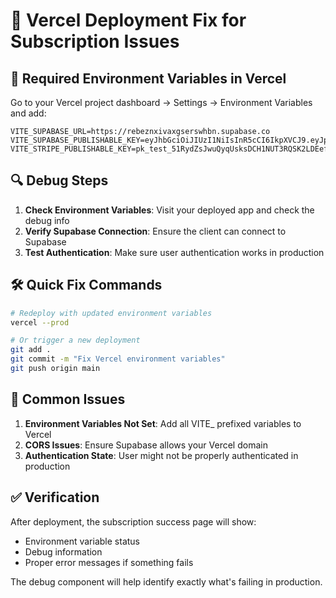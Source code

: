 # 🚀 Vercel Deployment Fix for Subscription Issues

## 🔧 **Required Environment Variables in Vercel**

Go to your Vercel project dashboard → Settings → Environment Variables and add:

```env
VITE_SUPABASE_URL=https://rebeznxivaxgserswhbn.supabase.co
VITE_SUPABASE_PUBLISHABLE_KEY=eyJhbGciOiJIUzI1NiIsInR5cCI6IkpXVCJ9.eyJpc3MiOiJzdXBhYmFzZSIsInJlZiI6InJlYmV6bnhpdmF4Z3NlcnN3aGJuIiwicm9sZSI6ImFub24iLCJpYXQiOjE3NTU0MDc0NDIsImV4cCI6MjA3MDk4MzQ0Mn0.u2t2SEmm3rTpseRRdgym3jnaOq7lRLHW531PxPmu6xo
VITE_STRIPE_PUBLISHABLE_KEY=pk_test_51RydZsJwuQyqUsksDCH1NUT3RQSK2LDEefxS3Wb8Ha1wx4c3hkHaH5jEezMxMpiJZX5douPqOv8ETsetmWngHRVz0007SUts77
```

## 🔍 **Debug Steps**

1. **Check Environment Variables**: Visit your deployed app and check the debug info
2. **Verify Supabase Connection**: Ensure the client can connect to Supabase
3. **Test Authentication**: Make sure user authentication works in production

## 🛠️ **Quick Fix Commands**

```bash
# Redeploy with updated environment variables
vercel --prod

# Or trigger a new deployment
git add .
git commit -m "Fix Vercel environment variables"
git push origin main
```

## 🚨 **Common Issues**

1. **Environment Variables Not Set**: Add all VITE_ prefixed variables to Vercel
2. **CORS Issues**: Ensure Supabase allows your Vercel domain
3. **Authentication State**: User might not be properly authenticated in production

## ✅ **Verification**

After deployment, the subscription success page will show:
- Environment variable status
- Debug information
- Proper error messages if something fails

The debug component will help identify exactly what's failing in production.